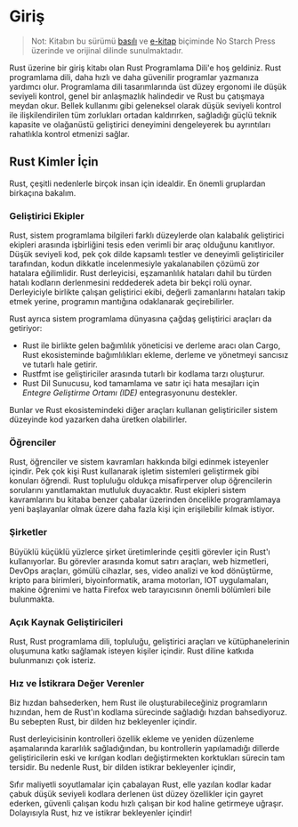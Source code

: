 # Giriş
> Not: Kitabın bu sürümü [basılı](https://nostarch.com/rust) ve [e-kitap](https://nostarch.com/) biçiminde 
> No Starch Press üzerinde ve orijinal dilinde sunulmaktadır.

Rust üzerine bir giriş kitabı olan Rust Programlama Dili'e hoş geldiniz. Rust programlama dili, daha hızlı ve daha güvenilir programlar yazmanıza yardımcı olur. Programlama dili tasarımlarında üst düzey ergonomi ile düşük seviyeli kontrol, genel bir anlaşmazlık halindedir ve Rust bu çatışmaya meydan okur. Bellek kullanımı gibi geleneksel olarak düşük seviyeli kontrol ile ilişkilendirilen tüm zorlukları ortadan kaldırırken, sağladığı güçlü teknik kapasite ve olağanüstü geliştirici deneyimini dengeleyerek bu ayrıntıları rahatlıkla kontrol etmenizi sağlar.

## Rust Kimler İçin

Rust, çeşitli nedenlerle birçok insan için idealdir. En önemli gruplardan birkaçına bakalım.

### Geliştirici Ekipler

Rust, sistem programlama bilgileri farklı düzeylerde olan kalabalık geliştirici ekipleri arasında işbirliğini tesis eden verimli bir araç olduğunu kanıtlıyor. Düşük seviyeli kod, pek çok dilde kapsamlı testler ve deneyimli geliştiriciler tarafından, kodun dikkatle incelenmesiyle yakalanabilen çözümü zor hatalara eğilimlidir. Rust derleyicisi, eşzamanlılık hataları dahil bu türden hatalı kodların derlenmesini reddederek adeta bir bekçi rolü oynar. Derleyiciyle birlikte çalışan geliştirici ekibi, değerli zamanlarını hataları takip etmek yerine, programın mantığına odaklanarak geçirebilirler.

Rust ayrıca sistem programlama dünyasına çağdaş geliştirici araçları da getiriyor:

* Rust ile birlikte gelen bağımlılık yöneticisi ve derleme aracı olan Cargo, Rust ekosisteminde bağımlılıkları ekleme, derleme ve yönetmeyi sancısız ve tutarlı hale getirir.
* Rustfmt ise geliştiriciler arasında tutarlı bir kodlama tarzı oluşturur.
* Rust Dil Sunucusu, kod tamamlama ve satır içi hata mesajları için *Entegre Geliştirme Ortamı (IDE)*  entegrasyonunu destekler.

Bunlar ve Rust ekosistemindeki diğer araçları kullanan geliştiriciler sistem düzeyinde kod yazarken daha üretken olabilirler.

### Öğrenciler

Rust, öğrenciler ve sistem kavramları hakkında bilgi edinmek isteyenler içindir. Pek çok kişi Rust kullanarak işletim sistemleri geliştirmek gibi konuları öğrendi. Rust topluluğu oldukça misafirperver olup öğrencilerin sorularını yanıtlamaktan mutluluk duyacaktır. Rust ekipleri sistem kavramlarını bu kitaba benzer çabalar üzerinden öncelikle programlamaya yeni başlayanlar olmak üzere daha fazla kişi için erişilebilir kılmak istiyor.

### Şirketler

Büyüklü küçüklü yüzlerce şirket üretimlerinde çeşitli görevler için Rust'ı kullanıyorlar. Bu görevler arasında komut satırı araçları, web hizmetleri, DevOps araçları, gömülü cihazlar, ses, video analizi ve kod dönüştürme, kripto para birimleri, biyoinformatik, arama motorları, IOT uygulamaları, makine öğrenimi ve hatta Firefox web tarayıcısının önemli bölümleri bile bulunmakta.

### Açık Kaynak Geliştiricileri

Rust, Rust programlama dili, topluluğu, geliştirici araçları ve kütüphanelerinin oluşumuna katkı sağlamak isteyen kişiler içindir. Rust diline katkıda bulunmanızı çok isteriz.

### Hız ve İstikrara Değer Verenler

Biz hızdan bahsederken, hem Rust ile oluşturabileceğiniz programların hızından, hem de Rust'ın kodlama sürecinde sağladığı hızdan bahsediyoruz. Bu sebepten Rust, bir dilden hız bekleyenler içindir.

Rust derleyicisinin kontrolleri özellik ekleme ve yeniden düzenleme aşamalarında kararlılık sağladığından, bu kontrollerin yapılamadığı dillerde geliştiricilerin eski ve kırılgan kodları değiştirmekten korktukları sürecin tam tersidir. Bu nedenle Rust, bir dilden istikrar bekleyenler içindir,

Sıfır maliyetli soyutlamalar için çabalayan Rust, elle yazılan kodlar kadar çabuk düşük seviyeli kodlara derlenen üst düzey özellikler için gayret ederken, güvenli çalışan kodu hızlı çalışan bir kod haline getirmeye uğraşır. Dolayısıyla Rust, hız ve istikrar bekleyenler içindir!

<!-- Çeviride kaldığım yer -->

